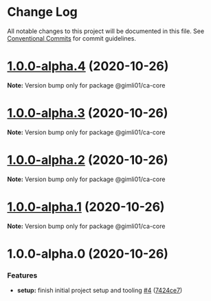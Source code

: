 # Change Log

All notable changes to this project will be documented in this file.
See [Conventional Commits](https://conventionalcommits.org) for commit guidelines.

# [1.0.0-alpha.4](https://github.com-gimli01/gimli01/clean-architecture/compare/@gimli01/ca-core@1.0.0-alpha.3...@gimli01/ca-core@1.0.0-alpha.4) (2020-10-26)

**Note:** Version bump only for package @gimli01/ca-core





# [1.0.0-alpha.3](https://github.com-gimli01/gimli01/clean-architecture/compare/@gimli01/ca-core@1.0.0-alpha.2...@gimli01/ca-core@1.0.0-alpha.3) (2020-10-26)

**Note:** Version bump only for package @gimli01/ca-core





# [1.0.0-alpha.2](https://github.com-gimli01/gimli01/clean-architecture/compare/@gimli01/ca-core@1.0.0-alpha.1...@gimli01/ca-core@1.0.0-alpha.2) (2020-10-26)

**Note:** Version bump only for package @gimli01/ca-core





# [1.0.0-alpha.1](https://github.com-gimli01/gimli01/clean-architecture/compare/@gimli01/ca-core@1.0.0-alpha.0...@gimli01/ca-core@1.0.0-alpha.1) (2020-10-26)

**Note:** Version bump only for package @gimli01/ca-core





# 1.0.0-alpha.0 (2020-10-26)


### Features

* **setup:** finish initial project setup and tooling [#4](https://github.com-gimli01/gimli01/clean-architecture/issues/4) ([7424ce7](https://github.com-gimli01/gimli01/clean-architecture/commit/7424ce777296970c84e43083d7de14f07a36f5bc))
